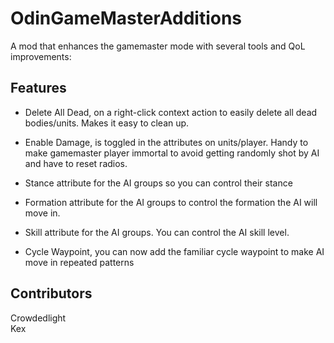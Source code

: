 # OdinGameMasterAdditions

A mod that enhances the gamemaster mode with several tools and QoL improvements:

## Features

- Delete All Dead, on a right-click context action to easily delete all dead bodies/units. Makes it easy to clean up.

- Enable Damage, is toggled in the attributes on units/player. Handy to make gamemaster player immortal to avoid getting randomly shot by AI and have to reset radios. 

- Stance attribute for the AI groups so you can control their stance

- Formation attribute for the AI groups to control the formation the AI will move in. 

- Skill attribute for the AI groups. You can control the AI skill level. 

- Cycle Waypoint, you can now add the familiar cycle waypoint to make AI move in repeated patterns


## Contributors
Crowdedlight  
Kex  


